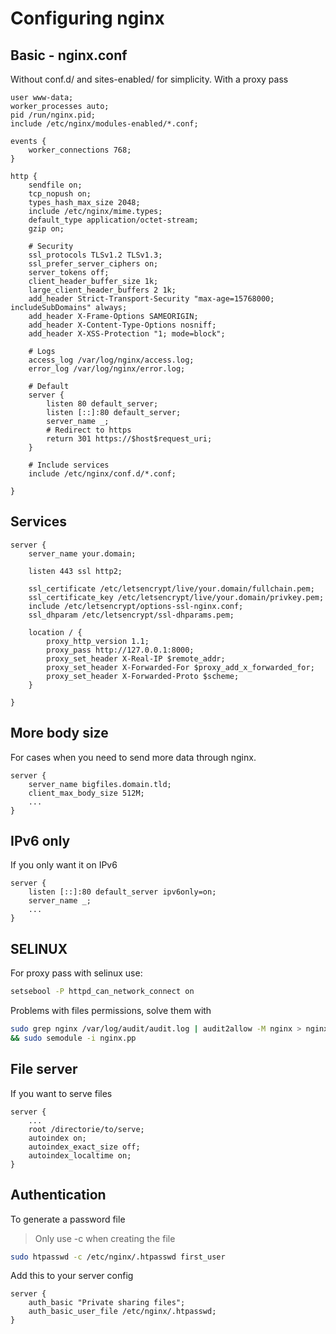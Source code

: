 # Configuring nginx

## Basic - nginx.conf

Without conf.d/ and sites-enabled/ for simplicity. With a proxy pass

```nginx
user www-data;
worker_processes auto;
pid /run/nginx.pid;
include /etc/nginx/modules-enabled/*.conf;

events {
    worker_connections 768;
}

http {
    sendfile on;
    tcp_nopush on;
    types_hash_max_size 2048;
    include /etc/nginx/mime.types;
    default_type application/octet-stream;
    gzip on;

    # Security
    ssl_protocols TLSv1.2 TLSv1.3;
    ssl_prefer_server_ciphers on;
    server_tokens off;
    client_header_buffer_size 1k;
    large_client_header_buffers 2 1k;
    add_header Strict-Transport-Security "max-age=15768000; includeSubDomains" always;
    add_header X-Frame-Options SAMEORIGIN;
    add_header X-Content-Type-Options nosniff;
    add_header X-XSS-Protection "1; mode=block";

    # Logs
    access_log /var/log/nginx/access.log;
    error_log /var/log/nginx/error.log;

    # Default
    server {
        listen 80 default_server;
        listen [::]:80 default_server;
        server_name _;
        # Redirect to https
        return 301 https://$host$request_uri;
    }

    # Include services
    include /etc/nginx/conf.d/*.conf;

}
```

## Services

```nginx
server {
    server_name your.domain;
    
    listen 443 ssl http2;

    ssl_certificate /etc/letsencrypt/live/your.domain/fullchain.pem;
    ssl_certificate_key /etc/letsencrypt/live/your.domain/privkey.pem;
    include /etc/letsencrypt/options-ssl-nginx.conf;
    ssl_dhparam /etc/letsencrypt/ssl-dhparams.pem;

    location / {
        proxy_http_version 1.1;
        proxy_pass http://127.0.0.1:8000;
        proxy_set_header X-Real-IP $remote_addr;
        proxy_set_header X-Forwarded-For $proxy_add_x_forwarded_for;
        proxy_set_header X-Forwarded-Proto $scheme;
    }

}
```

## More body size

For cases when you need to send more data through nginx.

```nginx
server {
    server_name bigfiles.domain.tld;
    client_max_body_size 512M;
    ...
}
```

## IPv6 only

If you only want it on IPv6

```nginx
server {
    listen [::]:80 default_server ipv6only=on;
    server_name _;
    ...
}
```

## SELINUX

For proxy pass with selinux use:

```bash
setsebool -P httpd_can_network_connect on 
```

Problems with files permissions, solve them with

```bash
sudo grep nginx /var/log/audit/audit.log | audit2allow -M nginx > nginx.te \ 
&& sudo semodule -i nginx.pp
```

## File server

If you want to serve files

```nginx
server {
    ...
    root /directorie/to/serve;
    autoindex on;
    autoindex_exact_size off;
    autoindex_localtime on;
}
```

## Authentication

To generate a password file

> Only use -c when creating the file

```bash
sudo htpasswd -c /etc/nginx/.htpasswd first_user
```

Add this to your server config

```nginx
server {
    auth_basic "Private sharing files";
    auth_basic_user_file /etc/nginx/.htpasswd; 
}
```
